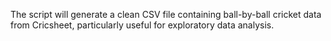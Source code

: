 The script will generate a clean CSV file containing ball-by-ball cricket data from Cricsheet, particularly useful for exploratory data analysis.
